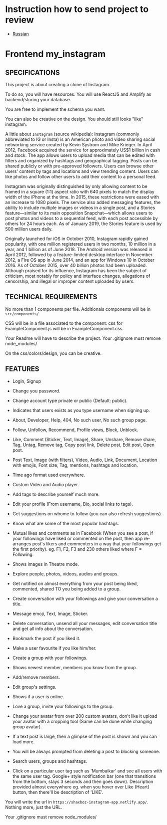 # Instruction how to send project to review
- [Russian](https://github.com/bahtibek-an/Instruction-how-to-send-project-to-review/edit/main/README.md)
# Frontend my_instagram

## SPECIFICATIONS
This project is about creating a clone of Instagram.

To do so, you will have resources. You will use ReactJS and Amplify as backend/storing your database.

You are free to implement the schema you want.

You can also be creative on the design. You should still looks "like" instagram.

A little about `Instagram` (source wikipedia):
Instagram (commonly abbreviated to IG or Insta) is an American photo and video sharing social networking service created by Kevin Systrom and Mike Krieger. In April 2012, Facebook acquired the service for approximately US$1 billion in cash and stock. The app allows users to upload media that can be edited with filters and organized by hashtags and geographical tagging. Posts can be shared publicly or with pre-approved followers. Users can browse other users' content by tags and locations and view trending content. Users can like photos and follow other users to add their content to a personal feed.

Instagram was originally distinguished by only allowing content to be framed in a square (1:1) aspect ratio with 640 pixels to match the display width of the iPhone at the time. In 2015, these restrictions were eased with an increase to 1080 pixels. The service also added messaging features, the ability to include multiple images or videos in a single post, and a Stories feature—similar to its main opposition Snapchat—which allows users to post photos and videos to a sequential feed, with each post accessible by others for 24 hours each. As of January 2019, the Stories feature is used by 500 million users daily.

Originally launched for iOS in October 2010, Instagram rapidly gained popularity, with one million registered users in two months, 10 million in a year, and 1 billion as of June 2018. The Android version was released in April 2012, followed by a feature-limited desktop interface in November 2012, a Fire OS app in June 2014, and an app for Windows 10 in October 2016. As of October 2015, over 40 billion photos had been uploaded. Although praised for its influence, Instagram has been the subject of criticism, most notably for policy and interface changes, allegations of censorship, and illegal or improper content uploaded by users.

## TECHNICAL REQUIREMENTS
No more than 1 components per file.
Additionals components will be in `src/components/`

CSS will be in a file associated to the component: css for ExampleComponent.js will be in ExampleComponent.css.

Your Readme will have to describe the project.
Your .gitignore must remove node_modules/

On the css/colors/design, you can be creative.

## FEATURES
- Login, Signup

- Change you password.

- Change account type private or public (Default: public).

- Indicates that users exists as you type username when signing up.

- About, Developer, Help, 404, No such user, No such group page.

- Follow, Unfollow, Recommend, Profile views, Block, Unblock.

- Like, Comment (Sticker, Text, Image), Share, Unshare, Remove share, Tag, Untag, Remove tag, Copy post link, Delete post, Edit post, Open post.

- Post Text, Image (with filters), Video, Audio, Link, Document, Location with emojis, Font size, Tag, mentions, hashtags and location.

- Time ago format used everywhere.

- Custom Video and Audio player.

- Add tags to describe yourself much more.

- Edit your profile (From username, Bio, social links to tags).

- Get suggestions on whome to follow (you can also refresh suggestions).

- Know what are some of the most popular hashtags.

- Mutual likes and comments as in Facebook (When you see a post, if your followings have liked or commented on the post, then app re-arranges post's likers and commenters in a way that your followings get the first priority). eg. F1, F2, F3 and 230 others liked where F = Following.

- Shows images in Theatre mode.

- Explore people, photos, videos, audios and groups.

- Get notified on almost everything from your post being liked, commented, shared TO you being added to a group.

- Create conversation with your followings and give your conversation a title.

- Message emoji, Text, Image, Sticker.

- Delete conversation, unsend all your messages, edit conversation title and get all info about the conversation.

- Bookmark the post if you liked it.

- Make a user favourite if you like him/her.

- Create a group with your followings.

- Shows newest member, members you know from the group.

- Add/remove members.

- Edit group's settings.

- Shows if a user is online.

- Love a group, invite your followings to the group.

- Change your avatar from over 200 custom avatars, don't like it upload your avatar with a cropping tool (Same can be done while changing group avatar).

- If a text post is large, then a glimpse of the post is shown and you can load more.

- You will be always prompted from deleting a post to blocking someone.

- Search users, groups and hashtags.

- Click on a particular user tag such as 'Mumbaikar' and see all users with the same user tag.
Google+ style notification bar (one that transitions from the bottom, stays 3 seconds and then goes down).
Description provided almost everywhere eg. when you hover over Like (Heart) button, then there'll be description of 'LIKE'.

You will write the url in `https://shaxboz-instagram-app.netlify.app/`. Nothing more, just the URL.

Your .gitignore must remove node_modules/
